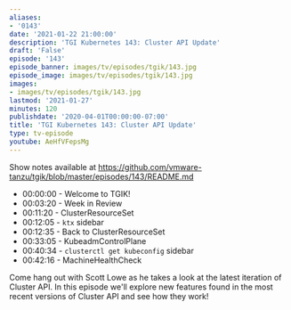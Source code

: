 ```yaml
---
aliases:
- '0143'
date: '2021-01-22 21:00:00'
description: 'TGI Kubernetes 143: Cluster API Update'
draft: 'False'
episode: '143'
episode_banner: images/tv/episodes/tgik/143.jpg
episode_image: images/tv/episodes/tgik/143.jpg
images:
- images/tv/episodes/tgik/143.jpg
lastmod: '2021-01-27'
minutes: 120
publishdate: '2020-04-01T00:00:00-07:00'
title: 'TGI Kubernetes 143: Cluster API Update'
type: tv-episode
youtube: AeHfVFepsMg
---
```


Show notes available at https://github.com/vmware-tanzu/tgik/blob/master/episodes/143/README.md


- 00:00:00 - Welcome to TGIK!
- 00:03:20 - Week in Review
- 00:11:20 - ClusterResourceSet
- 00:12:05 - `ktx` sidebar
- 00:12:35 - Back to ClusterResourceSet
- 00:33:05 - KubeadmControlPlane
- 00:40:34 - `clusterctl get kubeconfig` sidebar
- 00:42:16 - MachineHealthCheck


Come hang out with Scott Lowe as he takes a look at the latest iteration of Cluster API. In this episode we'll explore new features found in the most recent versions of Cluster API and see how they work!